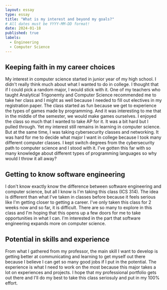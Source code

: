 ```yaml
---
layout: essay
type: essay
title: "What is my interest and beyond my goals?"
# All dates must be YYYY-MM-DD format!
date: 2024-01-18
published: true
labels:
  - Engineering
  - Computer Science
---
```


## Keeping faith in my career choices

My interest in computer science started in junior year of my high school. I didn't really think much about what I wanted to do in college. I thought that if I could pick a random major, I would stick with it.
One of my teachers who taught Analytical Trigonemty and Computer Science recommended me to take her class and I might as well because I needed to fill out electives in my registration paper.
The class started as fun because we get to experience the types of games made by programming. And it was interesting to me that in the middle of the semester, we would make games ourselves.
I enjoyed the class so much that I wanted to take AP for it. It was a bit hard but I pulled through. Yet my interest still remains in learning in computer science. But at the same time, I was taking cybersecurity classes and networking. It was hard for me to decide what major I want in college because I took many different computer classes. I kept switch degrees from the cybersecurity path to computer science and I stood with it.
I've gotten this far with so many knowledge about different types of programming languages so why would I throw it all away?

## Getting to know software engineering

I don't know exactly know the difference between software engineering and computer science, but all I know is I'm taking this class (ICS 314). The idea is different than what I've taken in classes before because it feels serious like I'm getting closer to getting a career. I've only taken this class for 2 weeks now and so far, it is difficult. There are so many to explore in this class and I'm hoping that this opens up a few doors for me to take opportunities in what I can. I'm interested in the part that software engineering expands more on computer science.

## Potential in skills and experience

From what I gathered from my professor, the main skill I want to develop is getting better at communicating and learning to get myself out there because I believe I can get so many good jobs if I put in the potential. The experience is what I need to work on the most because this major takes a lot on experiences and projects. I hope that my professional portfolio gets out there and I'll do my best to take this class seriosuly and put in my 100% effort.
